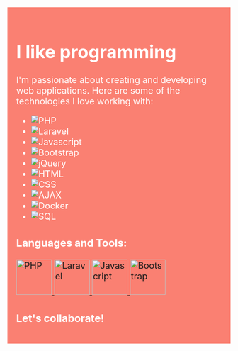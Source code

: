 <div style="background-color: salmon; padding: 20px; color: white; font-size: 20px;">

# I like programming

I'm passionate about creating and developing web applications. Here are some of the technologies I love working with:

- ![PHP](https://img.shields.io/badge/-PHP-777BB4?style=for-the-badge&logo=php&logoColor=white)
- ![Laravel](https://img.shields.io/badge/-Laravel-FF2D20?style=for-the-badge&logo=laravel&logoColor=white)
- ![Javascript](https://img.shields.io/badge/-Javascript-F7DF1E?style=for-the-badge&logo=javascript&logoColor=black)
- ![Bootstrap](https://img.shields.io/badge/-Bootstrap-7952B3?style=for-the-badge&logo=bootstrap&logoColor=white)
- ![jQuery](https://img.shields.io/badge/-jQuery-0769AD?style=for-the-badge&logo=jquery&logoColor=white)
- ![HTML](https://img.shields.io/badge/-HTML5-E34F26?style=for-the-badge&logo=html5&logoColor=white)
- ![CSS](https://img.shields.io/badge/-CSS3-1572B6?style=for-the-badge&logo=css3&logoColor=white)
- ![AJAX](https://img.shields.io/badge/-AJAX-blue?style=for-the-badge)
- ![Docker](https://img.shields.io/badge/-Docker-2496ED?style=for-the-badge&logo=docker&logoColor=white)
- ![SQL](https://img.shields.io/badge/-SQL-4479A1?style=for-the-badge&logo=MySQL&logoColor=white)

<h3 align="left">Languages and Tools:</h3>
<p align="left">
  <a href="https://www.php.net" target="_blank" rel="noreferrer">
    <img src="https://img.shields.io/badge/-PHP-777BB4?style=for-the-badge&logo=php&logoColor=white" alt="PHP" width="80" height="80"/>
  </a>
  <a href="https://laravel.com/" target="_blank" rel="noreferrer">
    <img src="https://img.shields.io/badge/-Laravel-FF2D20?style=for-the-badge&logo=laravel&logoColor=white" alt="Laravel" width="80" height="80"/>
  </a>
  <a href="https://developer.mozilla.org/en-US/docs/Web/JavaScript" target="_blank" rel="noreferrer">
    <img src="https://img.shields.io/badge/-Javascript-F7DF1E?style=for-the-badge&logo=javascript&logoColor=black" alt="Javascript" width="80" height="80"/>
  </a>
  <a href="https://getbootstrap.com" target="_blank" rel="noreferrer">
    <img src="https://img.shields.io/badge/-Bootstrap-7952B3?style=for-the-badge&logo=bootstrap&logoColor=white" alt="Bootstrap" width="80" height="80"/>
  </a>
 

### Let's collaborate!

</div>

